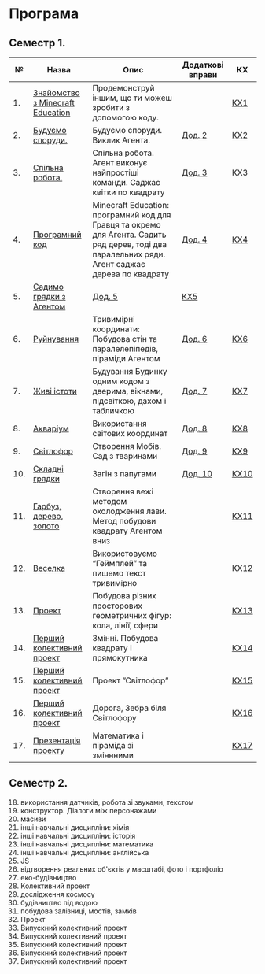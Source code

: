 # Програма
## Семестр 1.

|№|Назва|Опис|Додаткові вправи|КХ|
|---|---|---|---|--|
|1. |<a href = "../02textbook/lesson01">Знайомство з Minecraft Education </a> |Продемонструй іншим, що ти можеш зробити з допомогою коду.||<a href = 'https://create.kahoot.it/share/1-minecraft/ea736e61-2a4c-4605-a115-14220833c706'>КХ1</a>|
|2. |<a href = "../02textbook/lesson02">Будуємо споруди.</a>| Будуємо споруди. Виклик Агента.|<a href = "../06additionaltasks#task2/">Дод. 2</a>|<a href = 'https://create.kahoot.it/share/minecraft-2/2319195d-9fee-4d6d-9516-7c368a8b89f8'>КХ2</a>||
|3. |<a href = "../02textbook/lesson03">Спільна робота.</a> | Спільна робота. Агент виконує найпростіші команди. Саджає квітки по квадрату |<a href = "../06additionaltasks#task3/">Дод. 3</a>|КХ3|
|4. |<a href = "../02textbook/lesson04">Програмний код</a> |Minecraft Education: програмний код для Гравця та окремо для Агента. Садить ряд дерев, тоді два паралельних ряди. Агент саджає дерева по квадрату |<a href = "../06additionaltasks#task4/">Дод. 4</a>|<a href = 'https://create.kahoot.it/share/minecraft-4/ece3aef7-a443-485b-85ab-783d1ca76e20'>КХ4</a>|
|5. |<a href = "../02textbook/lesson05">Садимо грядки з Агентом </a>| <a href = "../06additionaltasks#task5/">Дод. 5</a>|<a href = 'https://create.kahoot.it/share/minecraft-5/992867c2-9d62-4584-a4a7-a1ca0c531efc'>КХ5</a>|
|6. |<a href = "../02textbook/lesson06">Руйнування</a>|Тривимірні координати: Побудова стін та  паралелепіпедів, піраміди Агентом|<a href = "../06additionaltasks#task6/">Дод. 6</a>|<a href = 'https://create.kahoot.it/share/minecraft-ee-6/4f3818f8-d446-49a0-822e-e68e2b18a51d'>КХ6</a>|
|7. |<a href = "../02textbook/lesson07">Живі істоти</a>|Будування Будинку одним кодом з дверима, вікнами, підсвіткою,  дахом і табличкою|<a href = "../06additionaltasks#task7/">Дод. 7</a>|<a href = 'https://create.kahoot.it/share/minecraft-ee-6/4f3818f8-d446-49a0-822e-e68e2b18a51d'>КХ7</a>|
|8. |<a href = "../02textbook/lesson08">Акваріум</a>|Використання світових координат|<a href = "../06additionaltasks#task8/">Дод. 8</a>|<a href = 'https://create.kahoot.it/share/minecraft-8/bd212547-7d32-4bd7-b2f9-f234f4d49b99'>КХ8</a>|
|9. |<a href = "../02textbook/lesson09">Світлофор</a>|Створення Мобів. Сад з тваринами|<a href = "../06additionaltasks#task9/">Дод. 9</a>|<a href = 'https://create.kahoot.it/share/minecraft-9/39201af2-d82c-41f4-8588-6e674ff113ff'>КХ9</a>|
|10.|<a href = "../02textbook/lesson10"> Складні грядки</a>|Загін з папугами|<a href = "../06additionaltasks#task10/">Дод. 10</a>|<a href = 'https://create.kahoot.it/share/minecraft-11/ab1fa7d1-f1e8-4c5e-8f93-d10d3e2e13fe'>КХ10</a>|
|11.|<a href = "../02textbook/lesson11"> Гарбуз, дерево, золото</a>|Створення вежі методом охолодження лави. Метод побудови квадрату Агентом вниз||<a href = 'https://create.kahoot.it/share/minecraft-11/ab1fa7d1-f1e8-4c5e-8f93-d10d3e2e13fe'>КХ11</a>|
|12.|<a href = "../02textbook/lesson12"> Веселка|Використовуємо “Геймплей” та пишемо текст тривимірно</a>||КХ12|
|13.|<a href = "../02textbook/lesson13"> Проект|Побудова різних просторових геометричних фігур: кола, лінії, сфери</a>||<a href = 'https://create.kahoot.it/share/minecraft-13/3352d252-28c2-4011-8292-bfad8e7dd5bc'>КХ13</a>|
|14.|<a href = "../02textbook/lesson14"> Перший колективний проект|Змінні. Побудова квадрату і прямокутника</a>||<a href = 'https://create.kahoot.it/share/minecraft-ee-14/bca2eeef-087f-4f52-9cb2-d4f90c8df09d'>КХ14</a>|
|15.|<a href = "../02textbook/lesson15"> Перший колективний проект</a>|Проект ”Світлофор”||<a href = 'https://create.kahoot.it/share/minecraft-ee-15/f590ae7f-a66b-482d-9def-6ebaad8bf2ca'>КХ15</a>|
|16.|<a href = "../02textbook/lesson16"> Перший колективний проект</a>|Дорога, Зебра біля Світлофору||<a href = 'https://create.kahoot.it/share/minecraft-ee-16/5e9a5b57-d896-46e1-ae2a-87c3fe319fd8'>КХ16</a>|
|17.|<a href = "../02textbook/lesson17"> Презентація проекту</a>|Математика і піраміда зі зміннними||<a href = 'https://create.kahoot.it/share/minecraft-ee-16/5e9a5b57-d896-46e1-ae2a-87c3fe319fd8'>КХ17</a>|
## Семестр 2.
18. використання датчиків, робота зі звуками, текстом
19. конструктор. Діалоги між персонажами
20. масиви
21. інші навчальні дисципліни: хімія
22. інші навчальні дисципліни: історія
23. інші навчальні дисципліни: математика
24. інші навчальні дисципліни: англійська
25. JS
26. відтворення реальних об'єктів у масштабі, фото і портфоліо
27. еко-будівництво
28. Колективний проект
29. дослідження космосу
30. будівництво під водою
31. побудова залізниці, мостів, замків 
32. Проект
33. Випускний колективний проект
34. Випускний колективний проект
35. Випускний колективний проект
36. Випускний колективний проект
37. Випускний колективний проект


